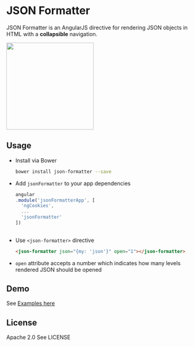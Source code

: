 # JSON Formatter
JSON Formatter is an AngularJS directive for rendering JSON objects in HTML with a **collapsible** navigation.

<a href="http://mohsenweb.com/json-formatter/dist/">
<img src="https://raw.githubusercontent.com/mohsen1/json-formatter/gh-pages/app/images/screenshot.png" width="228">
</a>

## Usage

* Install via Bower

  ```bash
  bower install json-formatter --save
  ```
* Add `jsonFormatter` to your app dependencies
  ```js
  angular
  .module('jsonFormatterApp', [
    'ngCookies',
    ...
    'jsonFormatter'
  ])
    
  ```
* Use `<json-formatter>` directive
 
  ```html
  <json-formatter json="{my: 'json'}" open="1"></json-formatter>
  ```
* `open` attribute accepts a number which indicates how many levels rendered JSON should be opened

## Demo
See [Examples here](http://mohsenweb.com/json-formatter/dist/#examples) 


## License

Apache 2.0
See LICENSE 
